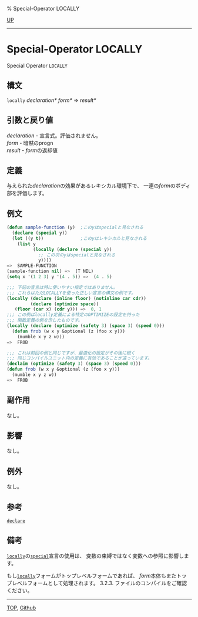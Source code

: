 % Special-Operator LOCALLY

[UP](3.8.html)  

---

# Special-Operator **LOCALLY**


Special Operator `LOCALLY`


## 構文

`locally` *declaration\** *form\** => *result\**


## 引数と戻り値

*declaration* - 宣言式。評価されません。  
*form* - 暗黙のprogn  
*result* - *form*の返却値


## 定義

与えられた*declaration*の効果があるレキシカル環境下で、
一連の*form*のボディ部を評価します。


## 例文

```lisp
(defun sample-function (y)  ;このyはspecialと見なされる
  (declare (special y))                                
  (let ((y t))              ;このyはレキシカルと見なされる
    (list y
          (locally (declare (special y))
            ;; この次のyはspecialと見なされる
            y))))
=>  SAMPLE-FUNCTION
(sample-function nil) =>  (T NIL) 
(setq x '(1 2 3) y '(4 . 5)) =>  (4 . 5)

;;; 下記の宣言は特に使いやすい指定ではありません。
;;; これらはただLOCALLYを使った正しい宣言の構文の例です。
(locally (declare (inline floor) (notinline car cdr))
         (declare (optimize space))
   (floor (car x) (cdr y))) =>  0, 1
;;; この例はlocally定義による特定のOPTIMIZEの設定を持った
;;; 関数定義の例を示したものです。
(locally (declare (optimize (safety 3) (space 3) (speed 0)))
  (defun frob (w x y &optional (z (foo x y)))
    (mumble x y z w)))
=>  FROB

;;; これは前回の例と同じですが、最適化の設定がその後に続く
;;; 同じコンパイルユニット内の定義に有効であることが違っています。
(declaim (optimize (safety 3) (space 3) (speed 0)))
(defun frob (w x y &optional (z (foo x y)))
  (mumble x y z w))
=>  FROB
```


## 副作用

なし。


## 影響

なし。


## 例外

なし。


## 参考

[`declare`](3.8.declare.html)


## 備考

[`locally`](3.8.locally.html)の[`special`](3.8.special.html)宣言の使用は、
変数の束縛ではなく変数への参照に影響します。

もし[`locally`](3.8.locally.html)フォームがトップレベルフォームであれば、
*form*本体もまたトップレベルフォームとして処理されます。
3.2.3. ファイルのコンパイルをご確認ください。


---
[TOP](index.html),  [Github](https://github.com/nptcl/npt-japanese)

